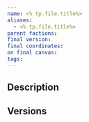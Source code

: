```yaml
---
name: <% tp.file.title%>
aliases:
  - <% tp.file.title%>
parent factions: 
final version: 
final coordinates: 
on final canvas: 
tags:
---
```

## Description


## Versions
